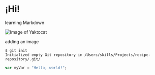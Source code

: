 # ¡Hi!
learning Markdown


![Image of Yaktocat](https://octodex.github.com/images/yaktocat.png)

adding an image



```
$ git init
Initialized empty Git repository in /Users/skills/Projects/recipe-repository/.git/
```

``` javascript
var myVar = "Hello, world!";
```
